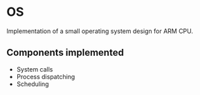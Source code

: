 # OS
Implementation of a small operating system design for ARM CPU.

## Components implemented
- System calls
- Process dispatching
- Scheduling


